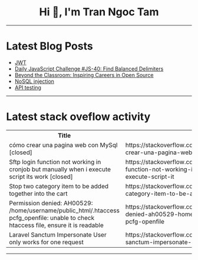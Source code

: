 <h1 align="center">Hi 👋, I'm Tran Ngoc Tam</h1>

---

# Latest Blog Posts 
<!-- BLOG-POST-LIST:START -->
- [JWT](https://dev.to/rednexie/jwt-28n8)
- [Daily JavaScript Challenge #JS-40: Find Balanced Delimiters](https://dev.to/dpc/daily-javascript-challenge-js-40-find-balanced-delimiters-56dc)
- [Beyond the Classroom: Inspiring Careers in Open Source](https://dev.to/gh-campus-experts/beyond-the-classroom-inspiring-careers-in-open-source-56ld)
- [NoSQL injection](https://dev.to/rednexie/nosql-injection-93d)
- [API testing](https://dev.to/rednexie/api-testing-2jf0)
<!-- BLOG-POST-LIST:END -->

---

# Latest stack oveflow activity
<table>
  <tr><th>Title</th><th>Link</th></tr>
  <!-- STACKOVERFLOW:START --><tr><td>cómo crear una pagina web con MySql [closed]</td><td>https://stackoverflow.com/questions/79259757/c%c3%b3mo-crear-una-pagina-web-con-mysql</td></tr><tr><td>Sftp login function not working in cronjob but manually when i execute script its work [closed]</td><td>https://stackoverflow.com/questions/79259687/sftp-login-function-not-working-in-cronjob-but-manually-when-i-execute-script-it</td></tr><tr><td>Stop two category item to be added together into the cart</td><td>https://stackoverflow.com/questions/79259670/stop-two-category-item-to-be-added-together-into-the-cart</td></tr><tr><td>Permission denied: AH00529: /home/username/public_html/.htaccess pcfg_openfile: unable to check htaccess file, ensure it is readable</td><td>https://stackoverflow.com/questions/79259564/permission-denied-ah00529-home-username-public-html-htaccess-pcfg-openfile</td></tr><tr><td>Laravel Sanctum Impersonate User only works for one request</td><td>https://stackoverflow.com/questions/79259429/laravel-sanctum-impersonate-user-only-works-for-one-request</td></tr><!-- STACKOVERFLOW:END -->
</table>

---


